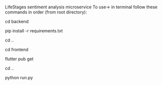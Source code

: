 LifeStages sentiment analysis microservice
To use-> in terminal follow these commands in order (from root directory):  

  cd backend
  
  pip install -r requirements.txt
  
  cd ..
  
  cd frontend
  
  flutter pub get
  
  cd ..
  
  python run.py
